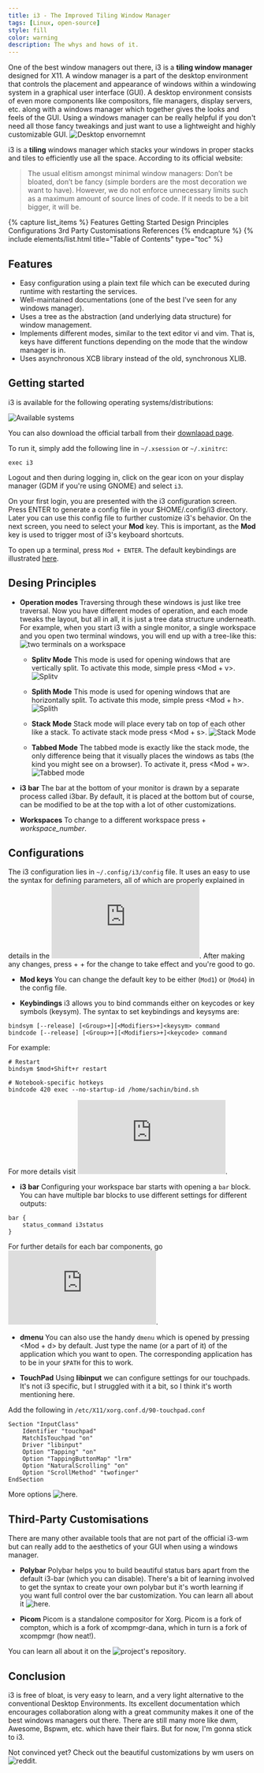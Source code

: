 ```yaml
---
title: i3 - The Improved Tiling Window Manager
tags: [Linux, open-source]
style: fill
color: warning
description: The whys and hows of it.
---
```


One of the best window managers out there, i3 is a **tiling window manager** designed for X11. A window manager is a part of the desktop environment that controls the placement and appearance of windows within a windowing system in a graphical user interface (GUI). A desktop environment consists of even more components like compositors, file managers, display servers, etc. along with a windows manager which together gives the looks and feels of the GUI. Using a windows manager can be really helpful if you don't need all those fancy tweakings and just want to use a lightweight and highly customizable GUI. 
![Desktop envornemnt](https://i.stack.imgur.com/LZGBJ.png)

i3 is a **tiling** windows manager which stacks your windows in proper stacks and tiles to efficiently use all the space. According to its official website:

> The usual elitism amongst minimal window managers: Don’t be bloated, don’t be fancy (simple borders are the most decoration we want to have). 
However, we do not enforce unnecessary limits such as a maximum amount of source lines of code. If it needs to be a bit bigger, it will be.

{% capture list_items %}
Features
Getting Started
Design Principles
Configurations
3rd Party Customisations
References
{% endcapture %}
{% include elements/list.html title="Table of Contents" type="toc" %}

## Features 
- Easy configuration using a plain text file which can be executed during runtime with restarting the services.
- Well-maintained documentations (one of the best I've seen for any windows manager). 
- Uses a tree as the abstraction (and underlying data structure) for window management.
- Implements different modes, similar to the text editor vi and vim. That is, keys have different functions depending on the mode that the window manager is in.
- Uses asynchronous XCB library instead of the old, synchronous XLIB.

## Getting started
i3 is available for the following operating systems/distributions:

![Available systems](../assets/i3wm.png "Available systems")

You can also download the official tarball from their [downlaoad page](https://i3wm.org/downloads/).

To run it, simply add the following line in  `~/.xsession` or `~/.xinitrc`:
```
exec i3
```

Logout and then during logging in, click on the gear icon on your display manager (GDM if you're using GNOME) and select `i3`.

On your first login, you are presented with the i3 configuration screen. Press ENTER to generate a config file in your $HOME/.config/i3 directory. Later you can use this config file to further customize i3's behavior. On the next screen, you need to select your **Mod** key. This is important, as the **Mod** key is used to trigger most of i3's keyboard shortcuts.

To open up a terminal, press `Mod + ENTER`.
The default keybindings are illustrated [here](https://i3wm.org/docs/userguide.html#_default_keybindings).

## Desing Principles

- **Operation modes**
Traversing through these windows is just like tree traversal. Now you have different modes of operation, and each mode tweaks the layout, but all in all, it is just a tree data structure underneath. For example, when you start i3 with a single monitor, a single workspace and you open two terminal windows, you will end up with a tree-like this:
![two terminals on a workspace](https://i3wm.org/docs/tree-layout2.png)

  - **Splitv Mode**
  This mode is used for opening windows that are vertically split. To activate this mode, simple press <Mod + v>. 
  ![Splitv](../assets/splitv.png "Splitv")
  
  - **Splith Mode**
  This mode is used for opening windows that are horizontally split. To activate this mode, simple press <Mod + h>.
  ![Splith](../assets/splith.png "Splith")

  - **Stack Mode**
  Stack mode will place every tab on top of each other like a stack. To activate stack mode press <Mod + s>.
  ![Stack Mode](../assets/stack-mode.png "Stack Mode")

  - **Tabbed Mode**
  The tabbed mode is exactly like the stack mode, the only difference being that it visually places the windows as tabs (the kind you might see on a browser). To activate it, press <Mod + w>.
  ![Tabbed mode](../assets/tabbed-mode.png "Tabbed mode")

- **i3 bar**
The bar at the bottom of your monitor is drawn by a separate process called i3bar. By default, it is placed at the bottom but of course, can be modified to be at the top with a lot of other customizations.

- **Workspaces**
To change to a different workspace press <Mod> + *workspace_number*. 

## Configurations
The i3 configuration lies in `~/.config/i3/config` file. It uses an easy to use the syntax for defining parameters, all of which are properly explained in details in the ![officail documentation](https://i3wm.org/docs/userguide.html). After making any changes, press <Mod> + <Shift> + <r> for the change to take effect and you're good to go.

- **Mod keys**
You can change the default <Mod> key to be either <Alt> (`Mod1`) or <Windows> (`Mod4`) in the config file.

- **Keybindings**
i3 allows you to bind commands either on keycodes or key symbols (keysym). The syntax to set keybindings and keysyms are:

```
bindsym [--release] [<Group>+][<Modifiers>+]<keysym> command
bindcode [--release] [<Group>+][<Modifiers>+]<keycode> command
```

For example:

```
# Restart
bindsym $mod+Shift+r restart

# Notebook-specific hotkeys
bindcode 420 exec --no-startup-id /home/sachin/bind.sh
```

For more details visit ![here](https://i3wm.org/docs/userguide.html#keybindings).

- **i3 bar**
Configuring your workspace bar starts with opening a `bar` block. You can have multiple bar blocks to use different settings for different outputs:

```
bar {
    status_command i3status
}
```
For further details for each bar components, go ![here](https://i3wm.org/docs/userguide.html#_configuring_i3bar).

- **dmenu**
You can also use the handy `dmenu` which is opened by pressing <Mod + d> by default. Just type the name (or a part of it) of the application which you want to open. The corresponding application has to be in your `$PATH` for this to work.

- **TouchPad**
Using **libinput** we can configure settings for our touchpads. It's not i3 specific, but I struggled with it a bit, so I think it's worth mentioning here.

Add the following in `/etc/X11/xorg.conf.d/90-touchpad.conf`

```
Section "InputClass"
    Identifier "touchpad"
    MatchIsTouchpad "on"
    Driver "libinput"
    Option "Tapping" "on"
    Option "TappingButtonMap" "lrm"
    Option "NaturalScrolling" "on"
    Option "ScrollMethod" "twofinger"
EndSection
```

More options ![here](https://jlk.fjfi.cvut.cz/arch/manpages/man/libinput.4).

## Third-Party Customisations
There are many other available tools that are not part of the official i3-wm but can really add to the aesthetics of your GUI when using a windows manager.

- **Polybar**
Polybar helps you to build beautiful status bars apart from the default i3-bar (which you can disable). There's a bit of learning involved to get the syntax to create your own polybar but it's worth learning if you want full control over the bar customization. You can learn all about it ![here](https://github.com/polybar/polybar/wiki).

- **Picom**
Picom is a standalone compositor for Xorg. Picom is a fork of compton, which is a fork of xcompmgr-dana, which in turn is a fork of xcompmgr (how neat!).

You can learn all about it on the ![project's repository](https://github.com/yshui/picom).

## Conclusion
i3 is free of bloat, is very easy to learn, and a very light alternative to the conventional Desktop Environments. Its excellent documentation which encourages collaboration along with a great community makes it one of the best windows managers out there. There are still many more like dwm, Awesome, Bspwm, etc. which have their flairs. But for now, I'm gonna stick to i3.

Not convinced yet? Check out the beautiful customizations by wm users on ![reddit](https://www.reddit.com/r/unixporn/).